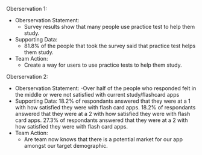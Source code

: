 Oberservation 1: 
- Oberservation Statement: 
  - Survey results show that many people use practice test to help them study. 
- Supporting Data: 
  - 81.8% of the people that took the survey said that practice test helps them study. 
- Team Action: 
  - Create a way for users to use practice tests to help them study.  

Oberservation 2: 
- Oberservation Statement: 
  -Over half of the people who responded felt in the middle or were not satisfied with current study/flashcard apps
- Supporting Data: 
  18.2% of respondants answered that they were at a 1 with how satisfied they were with flash card apps.
  18.2% of respondants answered that they were at a 2 with how satisfied they were with flash card apps.
  27.3% of respondants answered that they were at a 2 with how satisfied they were with flash card apps.
- Team Action: 
  - Are team now knows that there is a potential market for our app amongst our target demographic.
  
